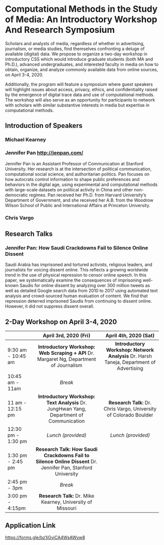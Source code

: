# Computational Methods in the Study of Media: An Introductory Workshop And Research Symposium

Scholars and analysts of media, regardless of whether in advertising, journalism, or media studies, find themselves confronting a deluge of available (digital) data. We propose to organize a two-day workshop in introductory CSS which would introduce graduate students (both MA and Ph.D.), advanced undergraduates, and interested faculty in media on how to obtain, organize, and analyze commonly available data from online sources, on April 3-4, 2020.

Additionally, the program will feature a symposium where guest speakers will highlight issues about access, privacy, ethics, and confidentiality raised by the emergence of digital trace data and use of computational methods. The workshop will also serve as an opportunity for participants to network with scholars with similar substantive interests in media but expertise in computational methods.


## Introduction of Speakers 
### Michael Kearney

### Jennifer Pan http://jenpan.com/

Jennifer Pan is an Assistant Professor of Communication at Stanford University. Her research is at the intersection of political communication, computational social science, and authoritarian politics. Pan focuses on how autocrats control information to shape public preferences and behaviors in the digital age, using experimental and computational methods with large-scale datasets on political activity in China and other non-democratic regimes. Pan received her Ph.D. from Harvard University’s Department of Government, and she received her A.B. from the Woodrow Wilson School of Public and International Affairs at Princeton University. 


### Chris Vargo

## Research Talks
### Jennifer Pan: How Saudi Crackdowns Fail to Silence Online Dissent

Saudi Arabia has imprisoned and tortured activists, religious leaders, and journalists for voicing dissent online. This reflects a growing worldwide trend in the use of physical repression to censor online speech. In this paper, we systematically examine the consequences of imprisoning well-known Saudis for online dissent by analyzing over 300 million tweets as well as detailed Google search data from 2010 to 2017 using automated text analysis and crowd-sourced human evaluation of content. We find that repression deterred imprisoned Saudis from continuing to dissent online. However, it did not suppress dissent overall.

## 2-Day Workshop on April 3-4, 2020

|| April 3rd, 2020  (Fri)  | April 4th, 2020  (Sat)|
| ----------------------- | :-------------: | :-------------: |
| 9:30 am - 10:45 am |**Introductory Workshop: Web Scraping  + API** Dr. Margaret Ng, Department of Journalism|**Introductory Workshop: Network Analysis** Dr. Harsh Taneja, Department of Advertising  |
| 10:45 am - 11am | *Break*  |
| 11 am - 12:15 pm | **Introductory Workshop: Text Analysis** Dr. JungHwan Yang, Department of Communication  |**Research Talk:** Dr. Chris Vargo, University of Colorado Boulder |
| 12:30 pm - 1:30 pm | *Lunch (provided)* | *Lunch (provided)*  |
| 1:30 pm - 2:45 pm | **Research Talk: How Saudi Crackdowns Fail to Silence Online Dissent** Dr. Jennifer Pan, Stanford University ||
| 2:45 pm - 3pm | *Break* | |
| 3:00 pm - 4:15pm | **Research Talk:** Dr. Mike Kearney, University of Missouri ||

## Application Link
https://forms.gle/bz1iGviCA4WsAWyw8
